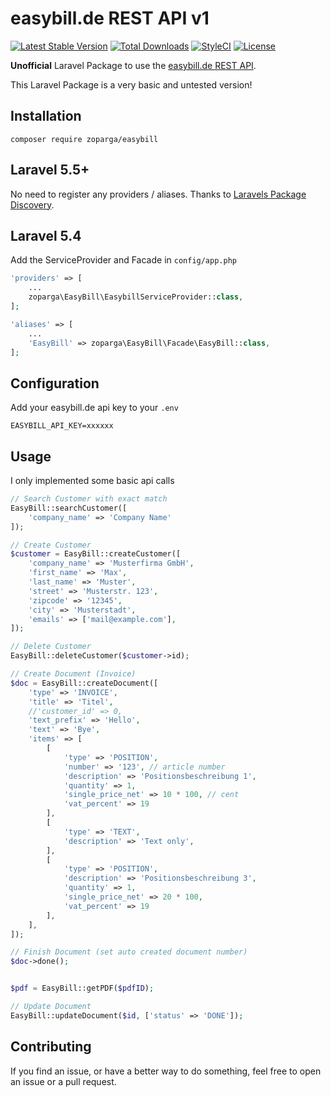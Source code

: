 # easybill.de REST API v1

[![Latest Stable Version](https://poser.pugx.org/zoparga/easybill/v/stable?format=flat-square)](https://packagist.org/packages/zoparga/easybill)
[![Total Downloads](https://poser.pugx.org/zoparga/easybill/downloads?format=flat-square)](https://packagist.org/packages/zoparga/easybill)
[![StyleCI](https://github.styleci.io/repos/90948270/shield?branch=master)](https://github.styleci.io/repos/90948270)
[![License](https://poser.pugx.org/zoparga/easybill/license?format=flat-square)](https://packagist.org/packages/zoparga/easybill)

**Unofficial** Laravel Package to use the [easybill.de REST API](https://www.easybill.de/api).

This Laravel Package is a very basic and untested version!

## Installation

```
composer require zoparga/easybill
```

## Laravel 5.5+

No need to register any providers / aliases. Thanks to [Laravels Package Discovery](https://laravel.com/docs/6.0/packages#package-discovery).

## Laravel 5.4

Add the ServiceProvider and Facade in ```config/app.php```

```php
'providers' => [
    ...
    zoparga\EasyBill\EasybillServiceProvider::class,
];

'aliases' => [
    ...
    'EasyBill' => zoparga\EasyBill\Facade\EasyBill::class,
];
```

## Configuration

Add your easybill.de api key to your ```.env```

```
EASYBILL_API_KEY=xxxxxx
```

## Usage

I only implemented some basic api calls

```php
// Search Customer with exact match
EasyBill::searchCustomer([
    'company_name' => 'Company Name'
]);

// Create Customer
$customer = EasyBill::createCustomer([
    'company_name' => 'Musterfirma GmbH',
    'first_name' => 'Max',
    'last_name' => 'Muster',
    'street' => 'Musterstr. 123',
    'zipcode' => '12345',
    'city' => 'Musterstadt',
    'emails' => ['mail@example.com'],
]);

// Delete Customer
EasyBill::deleteCustomer($customer->id);

// Create Document (Invoice)
$doc = EasyBill::createDocument([
    'type' => 'INVOICE',
    'title' => 'Titel',
    //'customer_id' => 0,
    'text_prefix' => 'Hello',
    'text' => 'Bye',
    'items' => [
        [
            'type' => 'POSITION',
            'number' => '123', // article number
            'description' => 'Positionsbeschreibung 1',
            'quantity' => 1,
            'single_price_net' => 10 * 100, // cent
            'vat_percent' => 19
        ],
        [
            'type' => 'TEXT',
            'description' => 'Text only',
        ],
        [
            'type' => 'POSITION',
            'description' => 'Positionsbeschreibung 3',
            'quantity' => 1,
            'single_price_net' => 20 * 100,
            'vat_percent' => 19
        ],
    ],
]);

// Finish Document (set auto created document number)
$doc->done();


$pdf = EasyBill::getPDF($pdfID);

// Update Document
EasyBill::updateDocument($id, ['status' => 'DONE']);
```

## Contributing

If you find an issue, or have a better way to do something, feel free to open an issue or a pull request.

